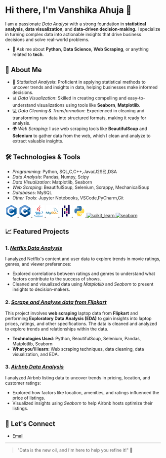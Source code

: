 # Hi there, I'm Vanshika Ahuja 👋

I am a passionate *Data Analyst* with a strong foundation in **statistical analysis**, **data visualization**, and **data-driven decision-making**. I specialize in turning complex data into actionable insights that drive business decisions and solve real-world problems.
- 💬 Ask me about **Python**, **Data Science**, **Web Scraping**, or anything related to **tech**.

## 🚀 About Me

- 🔢 *Statistical Analysis*: Proficient in applying statistical methods to uncover trends and insights in data, helping businesses make informed decisions.
- 📊 *Data Visualization*: Skilled in creating compelling and easy-to-understand visualizations using tools like **Seaborn**, **Matplotlib**.
- 💻 *Data Cleaning & Transformation*: Experienced in cleaning and transforming raw data into structured formats, making it ready for analysis.
- 🌍 *Web Scraping*: I use web scraping tools like **BeautifulSoup** and **Selenium** to gather data from the web, which I clean and analyze to extract valuable insights.

## 🛠 Technologies & Tools

- *Programming*: Python, SQL,C,C++,Java(J2SE),DSA
- *Data Analysis*: Pandas, Numpy, Scipy
- *Data Visualization*:  Matplotlib, Seaborn
- *Web Scraping*: BeautifulSoup, Selenium, Scrappy, MechanicalSoup
- *Databases*: MySQL
- *Other Tools*: Jupyter Notebooks, VSCode,PyCharm,Git
<p align="left"> <a href="https://www.cprogramming.com/" target="_blank" rel="noreferrer"><img src="https://raw.githubusercontent.com/devicons/devicon/master/icons/c/c-original.svg" alt="c" width="40" height="40"/> </a> 
  <a href="https://www.w3schools.com/cpp/" target="_blank" rel="noreferrer"> <img src="https://raw.githubusercontent.com/devicons/devicon/master/icons/cplusplus/cplusplus-original.svg" alt="cplusplus" width="40" height="40"/> </a> 
 <a href="https://www.java.com" target="_blank" rel="noreferrer"> <img src="https://raw.githubusercontent.com/devicons/devicon/master/icons/java/java-original.svg" alt="java" width="40" height="40"/> </a> 
  <a href="https://www.mysql.com/" target="_blank" rel="noreferrer"> <img src="https://raw.githubusercontent.com/devicons/devicon/master/icons/mysql/mysql-original-wordmark.svg" alt="mysql" width="40" height="40"/> </a> 
 <a href="https://pandas.pydata.org/" target="_blank" rel="noreferrer"> <img src="https://raw.githubusercontent.com/devicons/devicon/2ae2a900d2f041da66e950e4d48052658d850630/icons/pandas/pandas-original.svg" alt="pandas" width="40" height="40"/> </a> 
  <a href="https://www.python.org" target="_blank" rel="noreferrer"> <img src="https://raw.githubusercontent.com/devicons/devicon/master/icons/python/python-original.svg" alt="python" width="40" height="40"/> </a> 
  <a href="https://scikit-learn.org/" target="_blank" rel="noreferrer"> <img src="https://upload.wikimedia.org/wikipedia/commons/0/05/Scikit_learn_logo_small.svg" alt="scikit_learn" width="40" height="40"/> </a> 
  <a href="https://seaborn.pydata.org/" target="_blank" rel="noreferrer"> <img src="https://seaborn.pydata.org/_images/logo-mark-lightbg.svg" alt="seaborn" width="40" height="40"/> </a> </p>

## 📈 Featured Projects

### 1. [*Netflix Data Analysis*](https://github.com/vanshika-ahuja1/Netflix_Data_Analysis)
I analyzed Netflix's content and user data to explore trends in movie ratings, genres, and viewer preferences:
- Explored correlations between ratings and genres to understand what factors contribute to the success of shows.
- Cleaned and visualized data using *Matplotlib* and *Seaborn* to present insights to decision-makers.

### 2. [*Scrape and Analyse data from Flipkart*](https://github.com/vanshika-ahuja1/scrape-and-analyze-laptops_from_flipkart)
This project involves **web scraping** laptop data from **Flipkart** and performing **Exploratory Data Analysis (EDA)** to gain insights into laptop prices, ratings, and other specifications. The data is cleaned and analyzed to explore trends and relationships within the data.
- **Technologies Used**: Python, BeautifulSoup, Selenium, Pandas, Matplotlib, Seaborn
- **What you’ll learn**: Web scraping techniques, data cleaning, data visualization, and EDA.

### 3. [*Airbnb Data Analysis*](https://github.com/vanshika-ahuja1/Airbnb_Data_Analysis)
I analyzed Airbnb listing data to uncover trends in pricing, location, and customer ratings:
- Explored how factors like location, amenities, and ratings influenced the price of listings.
- Visualized insights using *Seaborn* to help Airbnb hosts optimize their listings.

## 💬 Let's Connect

- [Email](mailto:vanshikaahuja54@gmail.com)

---

> "Data is the new oil, and I'm here to help you refine it!" 🌟
